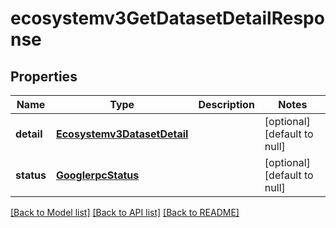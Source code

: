 # ecosystemv3GetDatasetDetailResponse

## Properties
Name | Type | Description | Notes
------------ | ------------- | ------------- | -------------
**detail** | [**Ecosystemv3DatasetDetail**](Ecosystemv3DatasetDetail.md) |  | [optional] [default to null]
**status** | [**GooglerpcStatus**](GooglerpcStatus.md) |  | [optional] [default to null]

[[Back to Model list]](../README.md#documentation-for-models) [[Back to API list]](../README.md#documentation-for-api-endpoints) [[Back to README]](../README.md)


